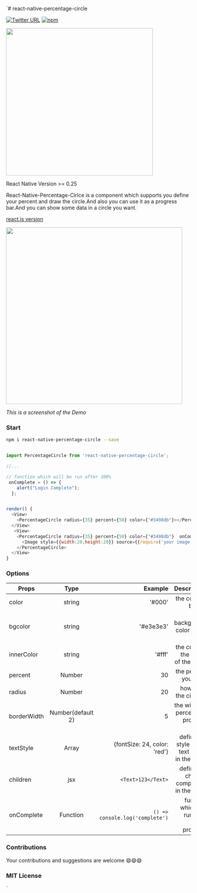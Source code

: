 `# react-native-percentage-circle

[![Twitter URL](https://img.shields.io/twitter/url/http/shields.io.svg?style=social)]()
[![npm](https://img.shields.io/npm/v/react-native-percentage-circle.svg?maxAge=2592000)]()

<img width="400" src="http://img1.vued.vanthink.cn/vuede4474d80623ab3d17f2ca5aeb1ccd194.png"/>

React Native Version >= 0.25

React-Native-Percentage-Cirlce is a component which supports you define your percent and draw the circle.And also you can use it as a progress bar.And you can show some data in a circle you want.

[react.js version](https://github.com/JackPu/reactjs-percentage-circle)

<img width="480" src="http://img1.vued.vanthink.cn/vued9c00a0a75734849d01def751ca10f248.png"/>

_This is a screenshot of the Demo_

### Start

```bash
npm i react-native-percentage-circle --save

```

```js

import PercentageCircle from 'react-native-percentage-circle';

//...

// function which will be run after 100%
 onComplete = () => {
    alert("Login Complete");
  };


render() {
  <View>
    <PercentageCircle radius={35} percent={50} color={"#3498db"}></PercentageCircle>
  </View>
   <View>
    <PercentageCircle radius={35} percent={50} color={"#3498db"}  onComplete={this.onComplete}>
      <Image style={{width:20,height:20}} source={{require('your image')}} />
    </PercentageCircle>
  </View>
}

```

### Options

| Props       |       Type        |                         Example |                                      Description |
| ----------- | :---------------: | ------------------------------: | -----------------------------------------------: |
| color       |      string       |    '#000'                       |  the color of border                             |
| bgcolor     |      string       |    '#e3e3e3'                    |  the background color of the circle              |
| innerColor  |      string       |    '#fff'                       |  the color of the inside of the circle           |
| percent     |      Number       |    30                           |  the percent you need                            |
| radius      |      Number       |    20                           |  how large the circle is                         |
| borderWidth | Number(default 2) |    5                            |  the width of percentage progress bar            |
| textStyle   |       Array       |    {fontSize: 24, color: 'red'} |  define the style of the text which in the circle|
| children    |        jsx        |    `<Text>123</Text>`           |  define the children component in the circle     |
| onComplete  |     Function      | `() => console.log('complete')` |  function which will run after 100% progress     |

### Contributions

Your contributions and suggestions are welcome 😄😄😄

### MIT License
`
